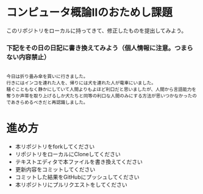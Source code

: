 # コンピュータ概論IIのおためし課題

このリポジトリをローカルに持ってきて、修正したものを提出してみよう。


### 下記をその日の日記に書き換えてみよう（個人情報に注意。つまらない内容禁止）

```

今日は折り畳み傘を買いに行きました。
行きにはインコを連れた人を、帰りには犬を連れた人が電車にいました。
騒ぐこともなく静かにしていて人間よりもよほど利口だと思いましたが、人間から言語能力を奪うか声帯を取り上げるしか犬たちと同等の利口な人間のみにする方法が思いつかなかったのであきらめるべきだと再認識しました。

```

# 進め方
* 本リポジトリをforkしてください
* リポジトリをローカルにCloneしてください
* テキストエディタで本ファイルを書き換えてください
* 更新内容をコミットしてください
* コミットした結果をGitHubにプッシュしてください
* 本リポジトリにプルリクエストをしてください
